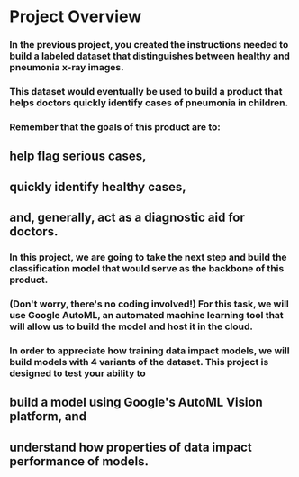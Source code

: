 # Project Overview

### In the previous project, you created the instructions needed to build a labeled dataset that distinguishes between healthy and pneumonia x-ray images. 
### This dataset would eventually be used to build a product that helps doctors quickly identify cases of pneumonia in children. 
### Remember that the goals of this product are to:

## help flag serious cases,
## quickly identify healthy cases,
## and, generally, act as a diagnostic aid for doctors.

### In this project, we are going to take the next step and build the classification model that would serve as the backbone of this product. 
### (Don't worry, there's no coding involved!) For this task, we will use Google AutoML, an automated machine learning tool that will allow us to build the model and host it in the cloud. 
### In order to appreciate how training data impact models, we will build models with 4 variants of the dataset. This project is designed to test your ability to

## build a model using Google's AutoML Vision platform, and
## understand how properties of data impact performance of models.
